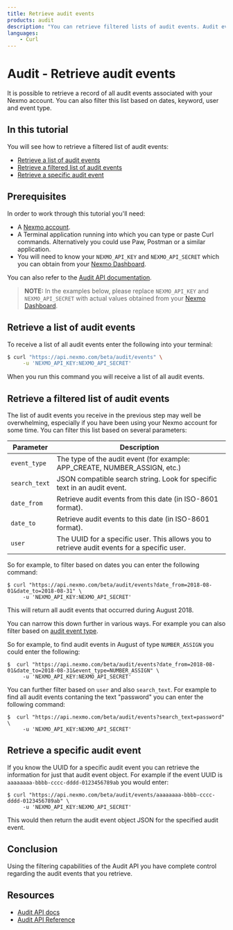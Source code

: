 ```yaml
---
title: Retrieve audit events
products: audit
description: "You can retrieve filtered lists of audit events. Audit events log activity in a Nexmo account."
languages:
    - Curl
---
```


# Audit - Retrieve audit events

It is possible to retrieve a record of all audit events associated with your Nexmo account. You can also filter this list based on dates, keyword, user and event type.

## In this tutorial

You will see how to retrieve a filtered list of audit events:

* [Retrieve a list of audit events](#retrieve-a-list-of-audit-events)
* [Retrieve a filtered list of audit events](#retrieve-a-filtered-list-of-audit-events)
* [Retrieve a specific audit event](#retrieve-a-specific-audit-event)

## Prerequisites

In order to work through this tutorial you'll need:

* A [Nexmo account](https://dashboard.nexmo.com/sign-up).
* A Terminal application running into which you can type or paste Curl commands. Alternatively you could use Paw, Postman or a similar application.
* You will need to know your `NEXMO_API_KEY` and `NEXMO_API_SECRET` which you can obtain from your [Nexmo Dashboard](https://dashboard.nexmo.com/sign-in).

You can also refer to the [Audit API documentation](/audit/overview).

> **NOTE:** In the examples below, please replace `NEXMO_API_KEY` and `NEXMO_API_SECRET` with actual values obtained from your [Nexmo Dashboard](https://dashboard.nexmo.com).

## Retrieve a list of audit events

To receive a list of all audit events enter the following into your terminal:

```bash
$ curl "https://api.nexmo.com/beta/audit/events" \
     -u 'NEXMO_API_KEY:NEXMO_API_SECRET'
```

When you run this command you will receive a list of all audit events.

## Retrieve a filtered list of audit events

The list of audit events you receive in the previous step may well be overwhelming, especially if you have been using your Nexmo account for some time. You can filter this list based on several parameters:

Parameter | Description
-- | --
`event_type` | The type of the audit event (for example: APP_CREATE, NUMBER_ASSIGN, etc.)
`search_text` | JSON compatible search string. Look for specific text in an audit event.
`date_from` | Retrieve audit events from this date (in ISO-8601 format).
`date_to` | Retrieve audit events to this date (in ISO-8601 format).
`user` | The UUID for a specific user. This allows you to retrieve audit events for a specific user.

So for example, to filter based on dates you can enter the following command:

```
$ curl "https://api.nexmo.com/beta/audit/events?date_from=2018-08-01&date_to=2018-08-31" \
     -u 'NEXMO_API_KEY:NEXMO_API_SECRET'
```     

This will return all audit events that occurred during August 2018.

You can narrow this down further in various ways. For example you can also filter based on [audit event type](/audit/guides/audit-events#audit-event-types).

So for example, to find audit events in August of type `NUMBER_ASSIGN` you could enter the following:

```
$  curl "https://api.nexmo.com/beta/audit/events?date_from=2018-08-01&date_to=2018-08-31&event_type=NUMBER_ASSIGN" \
     -u 'NEXMO_API_KEY:NEXMO_API_SECRET'
```

You can further filter based on `user` and also `search_text`. For example to find all audit events contaning the text "password" you can enter the following command:

```
$  curl "https://api.nexmo.com/beta/audit/events?search_text=password" \
     -u 'NEXMO_API_KEY:NEXMO_API_SECRET'
```

## Retrieve a specific audit event

If you know the UUID for a specific audit event you can retrieve the information for just that audit event object. For example if the event UUID is `aaaaaaaa-bbbb-cccc-dddd-0123456789ab` you would enter:

```
$ curl "https://api.nexmo.com/beta/audit/events/aaaaaaaa-bbbb-cccc-dddd-0123456789ab" \
     -u 'NEXMO_API_KEY:NEXMO_API_SECRET'
```

This would then return the audit event object JSON for the specified audit event.

## Conclusion

Using the filtering capabilities of the Audit API you have complete control regarding the audit events that you retrieve.

## Resources

* [Audit API docs](/audit)
* [Audit API Reference](/api/audit)